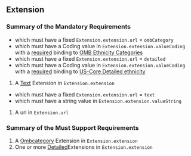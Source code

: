 ## Extension

### Summary of the Mandatory Requirements
   - which must have a fixed `Extension.extension.url` = `ombCategory`
   - which must have a  Coding value  in `Extension.extension.valueCoding`
with a [required](http://hl7.org/fhir/R4/terminologies.html#required)
 binding to [OMB Ethnicity Categories](http://hl7.org/fhir/us/core/ValueSet/omb-ethnicity-category)
   - which must have a fixed `Extension.extension.url` = `detailed`
   - which must have a  Coding value  in `Extension.extension.valueCoding`
with a [required](http://hl7.org/fhir/R4/terminologies.html#required)
 binding to [US-Core Detailed ethnicity](http://hl7.org/fhir/us/core/ValueSet/detailed-ethnicity)
1.  A [Text](None) Extension  in `Extension.extension`
   - which must have a fixed `Extension.extension.url` = `text`
   - which must have a  string value  in `Extension.extension.valueString`
1.  A  uri  in `Extension.url`

### Summary of the Must Support Requirements
1.  A [Ombcategory](None) Extension  in `Extension.extension`
1. One or more [Detailed](None)Extensions  in `Extension.extension`